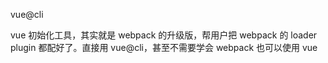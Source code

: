 vue@cli

vue 初始化工具，其实就是 webpack 的升级版，帮用户把 webpack 的 loader plugin 都配好了。直接用 vue@cli，甚至不需要学会 webpack 也可以使用 vue

